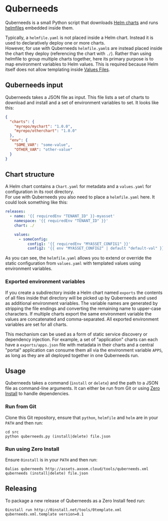 # Quberneeds

Quberneeds is a small Python script that downloads [Helm charts](https://github.com/kubernetes/helm/blob/master/docs/charts.md) and runs [helmfiles](https://github.com/roboll/helmfile) embedded inside them.

Typically, a `helmfile.yaml` is not placed inside a Helm chart. Instead it is used to declaratively deploy one or more charts.  
However, for use with Quberneeds `helmfile.yaml`s are instead placed inside the chart they deploy (referencing the chart with `./`). Rather than using helmfile to group multiple charts together, here its primary purpose is to map environment variables to Helm values. This is required because Helm itself does not allow templating inside [Values Files](https://github.com/kubernetes/helm/blob/master/docs/chart_template_guide/values_files.md).

## Quberneeds input

Quberneeds takes a JSON file as input. This file lists a set of charts to download and install and a set of environment variables to set. It looks like this:

```json
{
  "charts": {
    "myrepo/mychart": "1.0.0",
    "myrepo/otherchart": "1.0.0"
  },
  "env": {
    "SOME_VAR": "some-value",
    "OTHER_VAR": "other-value"
  }
}
```

## Chart structure

A Helm chart contains a `Chart.yaml` for metadata and a `values.yaml` for configuration in its root directory.  
For use with Quberneeds you also need to place a `helmfile.yaml` here. It could look something like this:

```yaml
releases:
  - name: '{{ requiredEnv "TENANT_ID" }}-myasset'
    namespace: '{{ requiredEnv "TENANT_ID" }}'
    chart: ./

    values:
      - someConfig:
          config1: '{{ requiredEnv "MYASSET_CONFIG1" }}'
          config2: '{{ env "MYASSET_CONFIG2" | default "default-val" }}'
```

As you can see, the `helmfile.yaml` allows you to extend or override the static configuration from `values.yaml` with templated values using environment variables.

### Exported environment variables

If you create a subdirectory inside a Helm chart named `exports` the contents of all files inside that directory will be picked up by Quberneeds and used as additional environment variables. The variable names are generated by stripping the file endings and converting the remaining name to upper-case characters. If multiple charts export the same environment variable the values are concatenated and comma-separated. All exported environment variables are set for all charts.

This mechanism can be used as a form of static service discovery or dependency injection. For example, a set of "application" charts can each have a `exports/apps.json` file with metadata in their charts and a central "portal" application can consume them all via the environment variable `APPS`, as long as they are all deployed together in one Quberneeds run.

## Usage

Quberneeds takes a command (`install` or `delete`) and the path to a JSON file as command-line arguments. It can either be run from Git or using [Zero Install](http://0install.net/) to handle dependencies.

### Run from Git

Clone this Git repository, ensure that `python`, `helmfile` and `helm` are in your `PATH` and then run:

    cd src
    python quberneeds.py (install|delete) file.json

### Run using Zero Install

Ensure `0install` is in your `PATH` and then run:

    0alias quberneeds http://assets.axoom.cloud/tools/quberneeds.xml
    quberneeds (install|delete) file.json

## Releasing

To package a new release of Quberneeds as a Zero Install feed run:

    0install run http://0install.net/tools/0template.xml quberneeds.xml.template version=0.1
